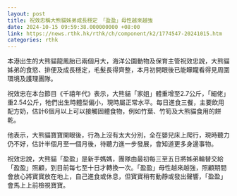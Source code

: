 ```yaml
---
layout: post
title: 祝效忠稱大熊貓姊弟成長穩定　「盈盈」母性越來越強
date: 2024-10-15 09:59:38.000000000 +08:00
link: https://news.rthk.hk/rthk/ch/component/k2/1774547-20241015.htm
categories: rthk
---
```


本港出生的大熊貓龍鳳胎已兩個月大，海洋公園動物及保育主管祝效忠說，大熊貓姊弟的食慾、排便及成長穩定，毛髮長得齊整，本月初開眼後已能矇矓看得見周圍環境及護理團隊。

祝效忠在本台節目《千禧年代》表示，大熊貓「家姐」體重增至2.7公斤，「細佬」重2.54公斤，牠們出生時體型偏小，現時屬正常水平。每日進食三餐，主要飲用配方奶，估計6個月以上可以接觸固體食物，例如竹葉、竹筍及大熊貓食用的餅乾。

他表示，大熊貓寶寶開眼後，行為上沒有太大分別，全在嬰兒床上爬行，現時聽力仍不好，估計半個月至一個月後，待聽力進一步發展，會知道更多身邊事物。

祝效忠說，大熊貓「盈盈」是新手媽媽，團隊由最初每三至五日將姊弟輪替交給「盈盈」照顧，到目前每七至十日才轉換一次。「盈盈」母性越來越強，照顧期間會放心將寶寶放在地上，自己進食或休息，但寶寶稍有動靜或發出聲響，「盈盈」會馬上上前檢視寶寶。
